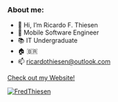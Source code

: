 ### About me:

- 👋 Hi, I’m Ricardo F. Thiesen
- 💼 Mobile Software Engineer
- 📚 IT Undergraduate
- 🏠 🇧🇷
- 📫 ricardothiesen@outlook.com

[Check out my Website!](https://ricardothiesen.com.br)

[![FredThiesen](https://www.codewars.com/users/FredThiesen/badges/large)](https://www.codewars.com/users/FredThiesen)
